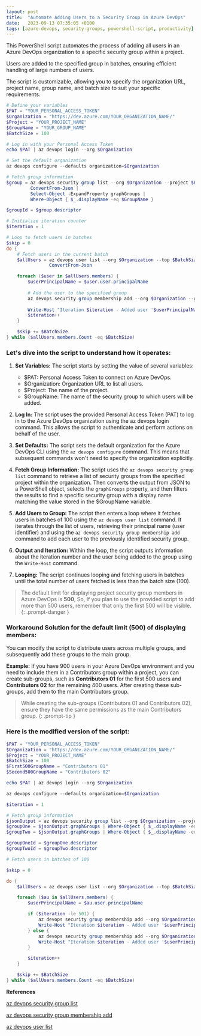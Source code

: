 ```yaml
---
layout: post
title:  "Automate Adding Users to a Security Group in Azure DevOps"
date:   2023-09-13 07:35:05 +0100
tags: [azure-devops, security-groups, powershell-script, productivity]
---
```


This PowerShell script automates the process of adding all users in an Azure DevOps organization to a specific security group within a project.

Users are added to the specified group in batches, ensuring efficient handling of large numbers of users.

The script is customizable, allowing you to specify the organization URL, project name, group name, and batch size to suit your specific requirements.

```powershell
# Define your variables
$PAT = "YOUR_PERSONAL_ACCESS_TOKEN"
$Organization = "https://dev.azure.com/YOUR_ORGANIZATION_NAME/"
$Project = "YOUR_PROJECT_NAME"
$GroupName = "YOUR_GROUP_NAME"
$BatchSize = 100

# Log in with your Personal Access Token
echo $PAT | az devops login --org $Organization

# Set the default organization
az devops configure --defaults organization=$Organization

# Fetch group information
$group = az devops security group list --org $Organization --project $Project | 
         ConvertFrom-Json | 
         Select-Object -ExpandProperty graphGroups | 
         Where-Object { $_.displayName -eq $GroupName }

$groupId = $group.descriptor

# Initialize iteration counter
$iteration = 1

# Loop to fetch users in batches
$skip = 0
do {
    # Fetch users in the current batch
    $allUsers = az devops user list --org $Organization --top $BatchSize --skip $skip | 
                ConvertFrom-Json

    foreach ($user in $allUsers.members) {
        $userPrincipalName = $user.user.principalName
        
        # Add the user to the specified group
        az devops security group membership add --org $Organization --group-id $groupId --member-id $userPrincipalName
        
        Write-Host "Iteration $iteration - Added user '$userPrincipalName' to '$GroupName' group."
        $iteration++
    }

    $skip += $BatchSize
} while ($allUsers.members.Count -eq $BatchSize)
```

### Let's dive into the script to understand how it operates:

1. **Set Variables:** The script starts by setting the value of several variables:

    - $PAT: Personal Access Token to connect on Azure DevOps.
    - $Organization: Organization URL to list all users.
    - $Project: The name of the project.
    - $GroupName: The name of the security group to which users will be added.

2. **Log In:** The script uses the provided Personal Access Token (PAT) to log in to the Azure DevOps organization using the az devops login command. This allows the script to authenticate and perform actions on behalf of the user.

3. **Set Defaults:** The script sets the default organization for the Azure DevOps CLI using the `az devops configure` command. This means that subsequent commands won't need to specify the organization explicitly.

4. **Fetch Group Information:** The script uses the `az devops security group list` command to retrieve a list of security groups from the specified project within the organization. Then converts the output from JSON to a PowerShell object, selects the `graphGroups` property, and then filters the results to find a specific security group with a display name matching the value stored in the $GroupName variable.

5. **Add Users to Group:** The script then enters a loop where it fetches users in batches of 100 using the `az devops user list` command. It iterates through the list of users, retrieving their principal name (user identifier) and using the `az devops security group membership add` command to add each user to the previously identified security group.

6. **Output and Iteration:** Within the loop, the script outputs information about the iteration number and the user being added to the group using the `Write-Host` command.

7. **Looping:** The script continues looping and fetching users in batches until the total number of users fetched is less than the batch size (100).

> The default limit for displaying project security group members in Azure DevOps is **500**,  So, If you plan to use the provided script to add more than 500 users, remember that only the first 500 will be visible.
{: .prompt-danger }

### Workaround Solution for the default limit (500) of displaying members:
You can modify the script to distribute users across multiple groups, and subsequently add these groups to the main group.

**Example:** If you have 900 users in your Azure DevOps environment and you need to include them in a Contributors group within a project, you can create sub-groups, such as **Contributors 01** for the first 500 users and **Contributors 02** for the remaining 400 users. After creating these sub-groups, add them to the main Contributors group.

>While creating the sub-groups (Contributors 01 and Contributors 02), ensure they have the same permissions as the main Contributors group.
{: .prompt-tip }

### Here is the modified version of the script:

```powershell
$PAT = "YOUR_PERSONAL_ACCESS_TOKEN"
$Organization = "https://dev.azure.com/YOUR_ORGANIZATION_NAME/"
$Project = "YOUR_PROJECT_NAME"
$BatchSize = 100
$First500GroupName = "Contributors 01"
$Second500GroupName = "Contributors 02"

echo $PAT | az devops login --org $Organization

az devops configure --defaults organization=$Organization

$iteration = 1

# Fetch group information
$jsonOutput = az devops security group list --org $Organization --project $Project | ConvertFrom-Json
$groupOne = $jsonOutput.graphGroups | Where-Object { $_.displayName -eq $First500GroupName }
$groupTwo = $jsonOutput.graphGroups | Where-Object { $_.displayName -eq $Second500GroupName }

$groupOneId = $groupOne.descriptor
$groupTwoId = $groupTwo.descriptor

# Fetch users in batches of 100

$skip = 0

do {
    $allUsers = az devops user list --org $Organization --top $BatchSize --skip $skip | ConvertFrom-Json

    foreach ($au in $allUsers.members) {
        $userPrincipalName = $au.user.principalName

        if ($iteration -le 501) {
            az devops security group membership add --org $Organization --group-id $groupOneId --member-id $userPrincipalName
            Write-Host "Iteration $iteration - Added user '$userPrincipalName' to '$First500GroupName' group."
        } else {
            az devops security group membership add --org $Organization --group-id $groupTwoId --member-id $userPrincipalName
            Write-Host "Iteration $iteration - Added user '$userPrincipalName' to '$Second500GroupName' group."
        }

        $iteration++
    }

    $skip += $BatchSize
} while ($allUsers.members.Count -eq $BatchSize)
```

**References**

[az devops security group list](https://learn.microsoft.com/en-us/cli/azure/devops/security/group?view=azure-cli-latest#az-devops-security-group-list)

[az devops security group membership add](https://learn.microsoft.com/en-us/cli/azure/devops/security/group/membership?view=azure-cli-latest#az-devops-security-group-membership-add)

[az devops user list](https://learn.microsoft.com/en-us/cli/azure/devops/user?view=azure-cli-latest#az-devops-user-list)